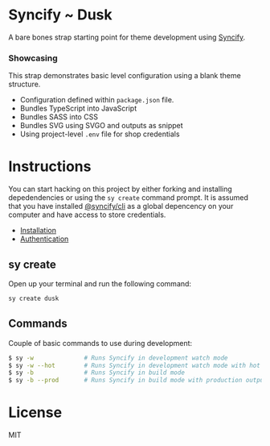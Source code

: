 # Syncify ~ Dusk

A bare bones strap starting point for theme development using [Syncify](https://github.com/panoply/syncify).

### Showcasing

This strap demonstrates basic level configuration using a blank theme structure.

- Configuration defined within `package.json` file.
- Bundles TypeScript into JavaScript
- Bundles SASS into CSS
- Bundles SVG using SVGO and outputs as snippet
- Using project-level `.env` file for shop credentials

# Instructions

You can start hacking on this project by either forking and installing depedendencies or using the `sy create` command prompt. It is assumed that you have installed [@syncify/cli](https://github.com/panoply/syncify) as a global depencency on your computer and have access to store credentials.

- [Installation](https://syncify.sh/setup/installation/)
- [Authentication](https://syncify.sh/setup/authentication/)

## sy create

Open up your terminal and run the following command:

```bash
sy create dusk
```

## Commands

Couple of basic commands to use during development:

```bash
$ sy -w              # Runs Syncify in development watch mode
$ sy -w --hot        # Runs Syncify in development watch mode with hot reloads
$ sy -b              # Runs Syncify in build mode
$ sy -b --prod       # Runs Syncify in build mode with production output
```

# License

MIT
